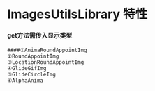 # ImagesUtilsLibrary 特性
#### get方法需传入显示类型
    ####①AnimaRoundAppointImg
    ②RoundAppointImg
    ③LocationRoundAppointImg
    ④GlideGifImg
    ⑤GlideCircleImg
    ⑥AlphaAnima


